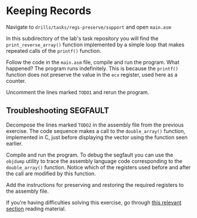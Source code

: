 # Keeping Records

Navigate to `drills/tasks/regs-preserve/support` and open `main.asm`

In this subdirectory of the lab's task repository you will find the `print_reverse_array()` function implemented by a simple loop that makes repeated calls of the `printf()` function.

Follow the code in the `main.asm` file, compile and run the program.
What happened?
The program runs indefinitely.
This is because the `printf()` function does not preserve the value in the `ecx` register, used here as a counter.

Uncomment the lines marked `TODO1` and rerun the program.

## Troubleshooting SEGFAULT

Decompose the lines marked `TODO2` in the assembly file from the previous exercise.
The code sequence makes a call to the `double_array()` function, implemented in C, just before displaying the vector using the function seen earlier.

Compile and run the program.
To debug the segfault you can use the `objdump` utility to trace the assembly language code corresponding to the `double_array()` function.
Notice which of the registers used before and after the call are modified by this function.

Add the instructions for preserving and restoring the required registers to the assembly file.

If you're having difficulties solving this exercise, go through [this relevant section](../../../reading/memory-layout-c-asm.md) reading material.

